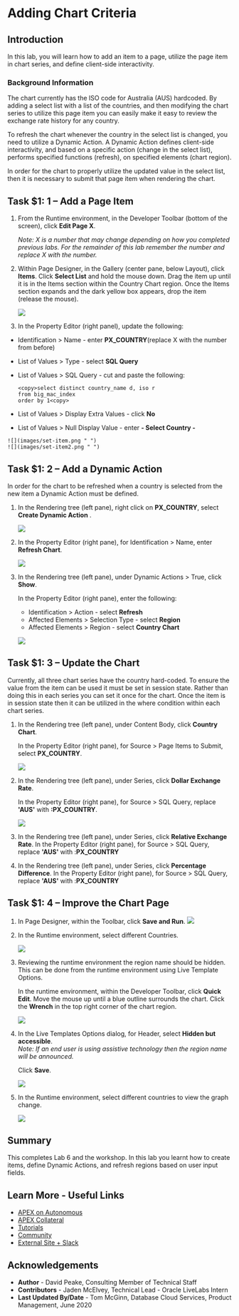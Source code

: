 # Adding Chart Criteria

## Introduction

In this lab, you will learn how to add an item to a page, utilize the page item in chart series, and define client-side interactivity.

### Background Information
The chart currently has the ISO code for Australia (AUS) hardcoded. By adding a select list with a list of the countries, and then modifying the chart series to utilize this page item you can easily make it easy to review the exchange rate history for any country.

To refresh the chart whenever the country in the select list is changed, you need to utilize a Dynamic Action. A Dynamic Action defines client-side interactivity, and based on a specific action
(change in the select list), performs specified functions (refresh), on specified elements (chart region).

In order for the chart to properly utilize the updated value in the select list, then it is necessary to submit that page item when rendering the chart.

## **Task $1: 1** – Add a Page Item

1. From the Runtime environment, in the Developer Toolbar (bottom of the screen), click **Edit Page X**.

    *Note: X is a number that may change depending on how you completed previous labs. For the remainder of this lab remember the number and replace X with the number.*

2. Within Page Designer, in the Gallery (center pane, below Layout), click **Items**.
    Click **Select List** and hold the mouse down.
    Drag the item up until it is in the Items section within the Country Chart region.
    Once the Items section expands and the dark yellow box appears, drop the item (release the mouse).

    ![](images/drop-item.png " ")

3. In the Property Editor (right panel), update the following:
  - Identification > Name - enter **PX_COUNTRY**(replace X with the number from before)
  - List of Values > Type - select **SQL Query**
  - List of Values > SQL Query - cut and paste the following:

      ```
      <copy>select distinct country_name d, iso r
      from big_mac_index  
      order by 1<copy>
      ```

   - List of Values > Display Extra Values - click **No**
   - List of Values > Null Display Value - enter **- Select Country -**

    ![](images/set-item.png " ")
    ![](images/set-item2.png " ")

## **Task $1: 2** – Add a Dynamic Action
In order for the chart to be refreshed when a country is selected from the new item a Dynamic Action must be defined.

1. In the Rendering tree (left pane), right click on **PX\_COUNTRY**, select **Create Dynamic Action**  .

    ![](images/go-da.png " ")

2. In the Property Editor (right pane), for Identification > Name, enter **Refresh Chart**.

    ![](images/name-da.png " ")

3. In the Rendering tree (left pane), under Dynamic Actions > True, click **Show**.

    In the Property Editor (right pane), enter the following:

    - Identification > Action - select **Refresh**
    - Affected Elements > Selection Type - select **Region**
    - Affected Elements > Region - select **Country Chart**

    ![](images/set-action.png " ")

## **Task $1: 3** – Update the Chart
Currently, all three chart series have the country hard-coded.
To ensure the value from the item can be used it must be set in session state. Rather than doing this in each series you can set it once for the chart. Once the item is in session state then it can be utilized in the where condition within each chart series.

1. In the Rendering tree (left pane), under Content Body, click **Country Chart**.

    In the Property Editor (right pane), for Source > Page Items to Submit, select **PX\_COUNTRY**.

    ![](images/set-chart.png " ")

2. In the Rendering tree (left pane), under Series, click **Dollar Exchange Rate**.

    In the Property Editor (right pane), for Source > SQL Query, replace **'AUS'** with **:PX_COUNTRY**.

    ![](images/set-series.png " ")

3. In the Rendering tree (left pane), under Series, click **Relative Exchange Rate**.
    In the Property Editor (right pane), for Source > SQL Query, replace **'AUS'** with :**PX_COUNTRY**

4. In the Rendering tree (left pane), under Series, click **Percentage Difference**.
    In the Property Editor (right pane), for Source > SQL Query, replace **'AUS'** with :**PX_COUNTRY**

## **Task $1: 4** – Improve the Chart Page

1. In Page Designer, within the Toolbar, click **Save and Run**.
    ![](../5-adding-chart/images/save-and-run.png " ")
2. In the Runtime environment, select different Countries.

    ![](images/runtime.png " ")

3. Reviewing the runtime environment the region name should be hidden. This can be done from the runtime environment using Live Template Options.

    In the runtime environment, within the Developer Toolbar, click **Quick Edit**.
    Move the mouse up until a blue outline surrounds the chart.
    Click the **Wrench** in the top right corner of the chart region.

    ![](images/quick-edit.png " ")

4. In the Live Templates Options dialog, for Header, select **Hidden but accessible**.  
    *Note: If an end user is using assistive technology then the region name will be announced.*

    Click **Save**.

    ![](images/live-options.png " ")

5. In the Runtime environment, select different countries to view the graph change.

    ![](images/final-runtime.png " ")

## **Summary**
This completes Lab 6 and the workshop. In this lab you learnt how to create items, define Dynamic Actions, and refresh regions based on user input fields.

## Learn More - Useful Links

- [APEX on Autonomous](https://apex.oracle.com/autonomous)
- [APEX Collateral](https://apex.oracle.com)
- [Tutorials](https://apex.oracle.com/en/learn/tutorials)
- [Community](https://apex.oracle.com/community)
- [External Site + Slack](http://apex.world)

## **Acknowledgements**

 - **Author** -  David Peake, Consulting Member of Technical Staff
 - **Contributors** - Jaden McElvey, Technical Lead - Oracle LiveLabs Intern
 - **Last Updated By/Date** - Tom McGinn, Database Cloud Services, Product Management, June 2020

